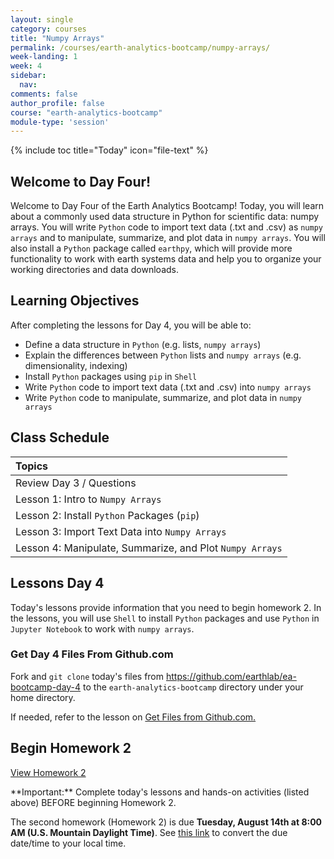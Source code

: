```yaml
---
layout: single
category: courses
title: "Numpy Arrays"
permalink: /courses/earth-analytics-bootcamp/numpy-arrays/
week-landing: 1
week: 4
sidebar:
  nav:
comments: false
author_profile: false
course: "earth-analytics-bootcamp"
module-type: 'session'
---
```

{% include toc title="Today" icon="file-text" %}

<div class="notice--info" markdown="1">

## <i class="fa fa-ship" aria-hidden="true"></i> Welcome to Day Four!

Welcome to Day Four of the Earth Analytics Bootcamp! Today, you will learn about a commonly used data structure in Python for scientific data: numpy arrays. You will write `Python` code to import text data (.txt and .csv) as `numpy arrays` and to manipulate, summarize, and plot data in `numpy arrays`. You will also install a `Python` package called `earthpy`, which will provide more functionality to work with earth systems data and help you to organize your working directories and data downloads.


## <i class="fa fa-graduation-cap" aria-hidden="true"></i> Learning Objectives

After completing the lessons for Day 4, you will be able to:

* Define a data structure in `Python` (e.g. lists, `numpy arrays`)
* Explain the differences between `Python` lists and `numpy arrays` (e.g. dimensionality, indexing)
* Install `Python` packages using `pip` in `Shell`
* Write `Python` code to import text data (.txt and .csv) into `numpy arrays`
* Write `Python` code to manipulate, summarize, and plot data in `numpy arrays`

</div>


## <i class="fa fa-calendar-check-o" aria-hidden="true"></i> Class Schedule

| Topics |
|:----------------------------------------------|
| Review Day 3 / Questions | 
| Lesson 1: Intro to `Numpy Arrays`               | 
| Lesson 2: Install `Python` Packages (`pip`)        | 
| Lesson 3: Import Text Data into `Numpy Arrays`
| Lesson 4: Manipulate, Summarize, and Plot `Numpy Arrays`  |   


## <i class="fa fa-pencil"></i> Lessons Day 4

Today's lessons provide information that you need to begin homework 2. In the lessons, you will use `Shell` to install `Python` packages and use `Python` in `Jupyter Notebook` to work with `numpy arrays`. 


### Get Day 4 Files From Github.com

Fork and `git clone` today's files from https://github.com/earthlab/ea-bootcamp-day-4 to the `earth-analytics-bootcamp` directory under your home directory.

If needed, refer to the lesson on <a href="{{ site.url }}/courses/earth-analytics-bootcamp/get-started-with-open-science/get-files-from-github/" >Get Files from Github.com.</a>
   

## <i class="fa fa-pencil"></i>  Begin Homework 2

<a class="btn btn--info btn--x-large" href="{{ site.url }}/courses/earth-analytics-bootcamp/earth-analytics-bootcamp-homework-2/"> <i class="fa fa-info-circle"></i>
View Homework 2</a>

<div class="notice--success" markdown="1">
<i class="fa fa-star"></i> **Important:** Complete today's lessons and hands-on activities (listed above) BEFORE beginning Homework 2.
</div>

The second homework (Homework 2) is due **Tuesday, August 14th at 8:00 AM (U.S. Mountain Daylight Time)**. See <a href="https://www.timeanddate.com/worldclock/fixedtime.html?iso=20180814T08&p1=1243" target="_blank">this link</a>  to convert the due date/time to your local time.

